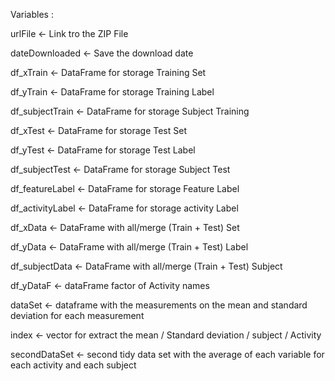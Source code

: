 Variables :
 
urlFile <- Link tro the ZIP File

dateDownloaded <- Save the download date


df_xTrain <- DataFrame for storage Training Set

df_yTrain <- DataFrame for storage Training Label

df_subjectTrain <- DataFrame for storage Subject Training

df_xTest <- DataFrame for storage Test Set

df_yTest <- DataFrame for storage Test Label

df_subjectTest <- DataFrame for storage Subject Test

df_featureLabel <- DataFrame for storage Feature Label

df_activityLabel <- DataFrame for storage activity Label

df_xData <- DataFrame with all/merge (Train + Test) Set

df_yData <- DataFrame with all/merge (Train + Test) Label

df_subjectData <- DataFrame with all/merge (Train + Test) Subject

df_yDataF <- dataFrame factor of Activity names

dataSet <- dataframe with the measurements on the mean and standard deviation for each measurement

index <- vector for extract the mean / Standard deviation / subject / Activity

secondDataSet <- second tidy data set with the average of each variable for each activity and each subject
